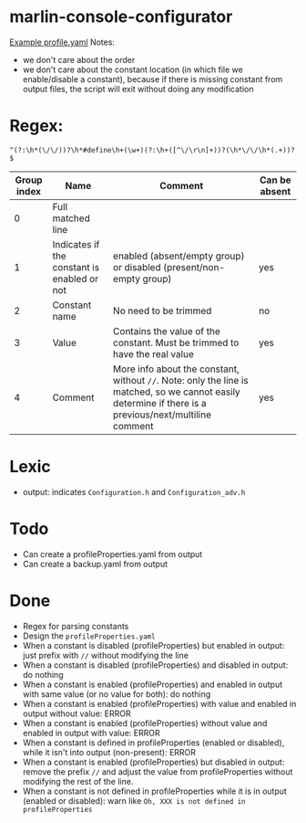# marlin-console-configurator

[Example profile.yaml](example/profile.yaml)
Notes:
- we don't care about the order
- we don't care about the constant location (in which file we enable/disable a constant), because if there is missing constant from output files, the script will exit without doing any modification

# Regex:
```regex
^(?:\h*(\/\/))?\h*#define\h+(\w+)(?:\h+([^\/\r\n]+))?(\h*\/\/\h*(.+))?$
```

|Group index|Name|Comment|Can be absent|
|---|---|---|---|
|0|Full matched line|||
|1|Indicates if the constant is enabled or not|enabled (absent/empty group) or disabled (present/non-empty group)|yes|
|2|Constant name|No need to be trimmed|no|
|3|Value|Contains the value of the constant. Must be trimmed to have the real value|yes|
|4|Comment|More info about the constant, without `//`. Note: only the line is matched, so we cannot easily determine if there is a previous/next/multiline comment|yes|

# Lexic
- output: indicates `Configuration.h` and `Configuration_adv.h`

# Todo
- Can create a profileProperties.yaml from output
- Can create a backup.yaml from output

# Done
- Regex for parsing constants
- Design the `profileProperties.yaml`
- When a constant is disabled (profileProperties) but enabled in output: just prefix with `//` without modifying the line
- When a constant is disabled (profileProperties) and disabled in output: do nothing
- When a constant is enabled (profileProperties) and enabled in output with same value (or no value for both): do nothing
- When a constant is enabled (profileProperties) with value and enabled in output without value: ERROR
- When a constant is enabled (profileProperties) without value and enabled in output with value: ERROR
- When a constant is defined in profileProperties (enabled or disabled), while it isn't into output (non-present): ERROR
- When a constant is enabled (profileProperties) but disabled in output: remove the prefix `//` and adjust the value from profileProperties without modifying the rest of the line.
- When a constant is not defined in profileProperties while it is in output (enabled or disabled): warn like `Oh, XXX is not defined in profileProperties`
